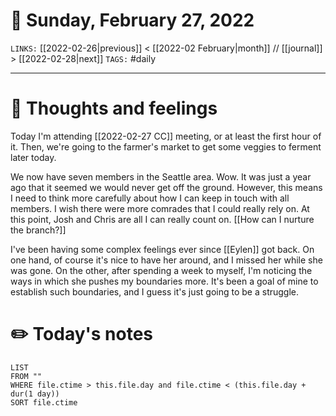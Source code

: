 # 📅 Sunday, February 27, 2022
`LINKS:` [[2022-02-26|previous]] < [[2022-02 February|month]] // [[journal]] > [[2022-02-28|next]] 
`TAGS:` #daily

---
# 💭 Thoughts and feelings
Today I'm attending [[2022-02-27 CC]] meeting, or at least the first hour of it. Then, we're going to the farmer's market to get some veggies to ferment later today. 

We now have seven members in the Seattle area. Wow. It was just a year ago that it seemed we would never get off the ground. However, this means I need to think more carefully about how I can keep in touch with all members. I wish there were more comrades that I could really rely on. At this point, Josh and Chris are all I can really count on. [[How can I nurture the branch?]]

I've been having some complex feelings ever since [[Eylen]] got back. On one hand, of course it's nice to have her around, and I missed her while she was gone. On the other, after spending a week to myself, I'm noticing the ways in which she pushes my boundaries more. It's been a goal of mine to establish such boundaries, and I guess it's just going to be a struggle. 

# ✏️ Today's notes
```dataview
LIST 
FROM ""
WHERE file.ctime > this.file.day and file.ctime < (this.file.day + dur(1 day))
SORT file.ctime
```
